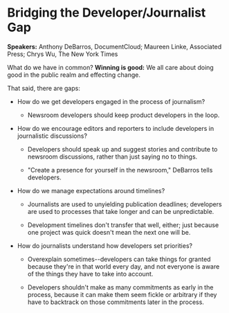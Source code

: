 # Bridging the Developer/Journalist Gap #

**Speakers:** Anthony DeBarros, DocumentCloud; Maureen Linke, Associated Press;
Chrys Wu, The New York Times

What do we have in common? **Winning is good:** We all care about doing good in the public realm and
effecting change.

That said, there are gaps:

* How do we get developers engaged in the process of journalism?

  * Newsroom developers should keep product developers in the loop.

* How do we encourage editors and reporters to include developers in
  journalistic discussions?

  * Developers should speak up and suggest stories and contribute to newsroom
    discussions, rather than just saying no to things.

  * "Create a presence for yourself in the newsroom," DeBarros tells
    developers.

* How do we manage expectations around timelines?

  * Journalists are used to unyielding publication deadlines; developers are
    used to processes that take longer and can be unpredictable.

  * Development timelines don't transfer that well, either; just because one
    project was quick doesn't mean the next one will be.

* How do journalists understand how developers set priorities?

  * Overexplain sometimes--developers can take things for granted because
    they're in that world every day, and not everyone is aware of the things
    they have to take into account.

  * Developers shouldn't make as many commitments as early in the process,
    because it can make them seem fickle or arbitrary if they have to backtrack
    on those commitments later in the process.
